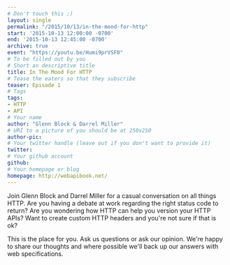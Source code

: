 ```yaml
---
# Don't touch this ;)
layout: single
permalink: "/2015/10/13/in-the-mood-for-http"
start: '2015-10-13 12:00:00 -0700'
end: '2015-10-13 12:45:00 -0700'
archive: true
event: "https://youtu.be/Humi9prVSF0"
# To be filled out by you
# Short an descriptive title
title: In The Mood For HTTP
# Tease the eaters so that they subscribe
teaser: Episode 1
# Tags
tags:
- HTTP
- API
# Your name
author: "Glenn Block & Darrel Miller"
# URI to a picture of you should be at 250x250
author-pic:
# Your twitter handle (leave out if you don't want to provide it)
twitter:
# Your github account
github:
# Your homepage or blog
homepage: http://webapibook.net/
---
```

Join Glenn Block and Darrel Miller for a casual conversation on all things HTTP. Are you having a debate at work regarding the right status code to return? Are you wondering how HTTP can help you version your HTTP APIs? Want to create custom HTTP headers and you're not sure if that is ok?  

This is the place for you. Ask us questions or ask our opinion. We're happy to share our thoughts and where possible we'll back up our answers with web specifications.
